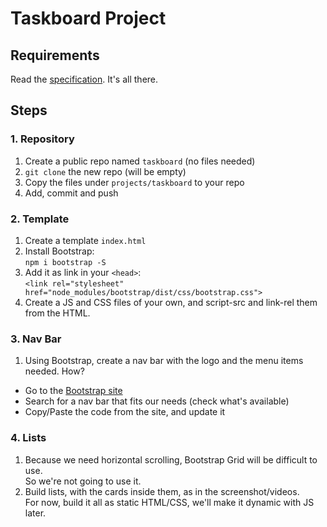 Taskboard Project
=================

Requirements
------------

Read the [specification](specification.md). It's all there.

Steps
-----

### 1. Repository

1. Create a public repo named `taskboard` (no files needed)
1. `git clone` the new repo (will be empty)
1. Copy the files under `projects/taskboard` to your repo
1. Add, commit and push

### 2. Template

1. Create a template `index.html`
1. Install Bootstrap:  
  `npm i bootstrap -S`
1. Add it as link in your `<head>`:  
  `<link rel="stylesheet" href="node_modules/bootstrap/dist/css/bootstrap.css">`
1. Create a JS and CSS files of your own, and script-src and link-rel them from the HTML.

### 3. Nav Bar

1. Using Bootstrap, create a nav bar with the logo and the menu items needed. How?
  - Go to the [Bootstrap site](http://getbootstrap.com/components/)
  - Search for a nav bar that fits our needs (check what's available)
  - Copy/Paste the code from the site, and update it

### 4. Lists

1. Because we need horizontal scrolling, Bootstrap Grid will be difficult to use.  
  So we're not going to use it.
1. Build lists, with the cards inside them, as in the screenshot/videos.  
  For now, build it all as static HTML/CSS, we'll make it dynamic with JS later.
